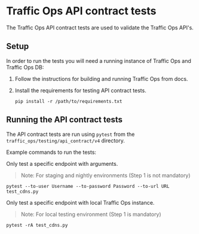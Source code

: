 <!--
    Licensed to the Apache Software Foundation (ASF) under one
    or more contributor license agreements.  See the NOTICE file
    distributed with this work for additional information
    regarding copyright ownership.  The ASF licenses this file
    to you under the Apache License, Version 2.0 (the
    "License"); you may not use this file except in compliance
    with the License.  You may obtain a copy of the License at

      http://www.apache.org/licenses/LICENSE-2.0

    Unless required by applicable law or agreed to in writing,
    software distributed under the License is distributed on an
    "AS IS" BASIS, WITHOUT WARRANTIES OR CONDITIONS OF ANY
    KIND, either express or implied.  See the License for the
    specific language governing permissions and limitations
    under the License.
-->

# Traffic Ops API contract tests

The Traffic Ops API contract tests are used to validate the Traffic Ops API's.

## Setup

In order to run the tests you will need a running instance of Traffic Ops and Traffic Ops DB:

1. Follow the instructions for building and running Traffic Ops from docs.

2. Install the requirements for testing API contract tests.

    ```console
    pip install -r /path/to/requirements.txt
    ``` 

## Running the API contract tests

The API contract tests are run using `pytest` from the ``traffic_ops/testing/api_contract/v4`` directory.

Example commands to run the tests:

Only test a specific endpoint with arguments.
> Note: For staging and nightly environments (Step 1 is not mandatory)
```console
pytest --to-user Username --to-password Password --to-url URL test_cdns.py
```

Only test a specific endpoint with local Traffic Ops instance.
> Note: For local testing environment (Step 1 is mandatory)
```console
pytest -rA test_cdns.py
```
